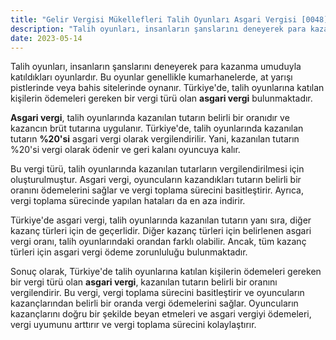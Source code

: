 ```yaml
---
title: "Gelir Vergisi Mükellefleri Talih Oyunları Asgari Vergisi [0048]"
description: "Talih oyunları, insanların şanslarını deneyerek para kazanma umuduyla katıldıkları oyunlardır."
date: 2023-05-14
---
```


Talih oyunları, insanların şanslarını deneyerek para kazanma umuduyla katıldıkları oyunlardır. Bu oyunlar genellikle
kumarhanelerde, at yarışı pistlerinde veya bahis sitelerinde oynanır. Türkiye'de, talih oyunlarına katılan kişilerin
ödemeleri gereken bir vergi türü olan **asgari vergi** bulunmaktadır.

**Asgari vergi**, talih oyunlarında kazanılan tutarın belirli bir oranıdır ve kazancın brüt tutarına uygulanır.
Türkiye'de, talih oyunlarında kazanılan tutarın **%20'si** asgari vergi olarak vergilendirilir. Yani, kazanılan tutarın
%20'si vergi olarak ödenir ve geri kalanı oyuncuya kalır.

Bu vergi türü, talih oyunlarında kazanılan tutarların vergilendirilmesi için oluşturulmuştur. Asgari vergi, oyuncuların
kazandıkları tutarın belirli bir oranını ödemelerini sağlar ve vergi toplama sürecini basitleştirir. Ayrıca, vergi
toplama sürecinde yapılan hataları da en aza indirir.

Türkiye'de asgari vergi, talih oyunlarında kazanılan tutarın yanı sıra, diğer kazanç türleri için de geçerlidir. Diğer
kazanç türleri için belirlenen asgari vergi oranı, talih oyunlarındaki orandan farklı olabilir. Ancak, tüm kazanç
türleri için asgari vergi ödeme zorunluluğu bulunmaktadır.

Sonuç olarak, Türkiye'de talih oyunlarına katılan kişilerin ödemeleri gereken bir vergi türü olan **asgari vergi**,
kazanılan tutarın belirli bir oranını vergilendirir. Bu vergi, vergi toplama sürecini basitleştirir ve oyuncuların
kazançlarından belirli bir oranda vergi ödemelerini sağlar. Oyuncuların kazançlarını doğru bir şekilde beyan etmeleri ve
asgari vergiyi ödemeleri, vergi uyumunu arttırır ve vergi toplama sürecini kolaylaştırır.
